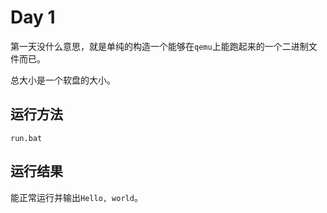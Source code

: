 # Day 1

第一天没什么意思，就是单纯的构造一个能够在`qemu`上能跑起来的一个二进制文件而已。

总大小是一个软盘的大小。

## 运行方法

```
run.bat
```

## 运行结果

能正常运行并输出`Hello, world`。
